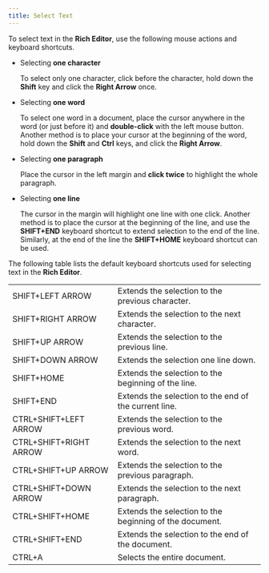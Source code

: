 ```yaml
---
title: Select Text
---
```

To select text in the **Rich Editor**, use the following mouse actions and keyboard shortcuts.
* Selecting **one character**
	
	To select only one character, click before the character, hold down the **Shift** key and click the **Right Arrow** once.
* Selecting **one word**
	
	To select one word in a document, place the cursor anywhere in the word (or just before it) and **double-click** with the left mouse button. Another method is to place your cursor at the beginning of the word, hold down the **Shift** and **Ctrl** keys, and click the **Right Arrow**.
* Selecting **one paragraph**
	
	Place the cursor in the left margin and **click twice** to highlight the whole paragraph.
* Selecting **one line**
	
	The cursor in the margin will highlight one line with one click. Another method is to place the cursor at the beginning of the line, and use the **SHIFT+END** keyboard shortcut to extend selection to the end of the line. Similarly, at the end of the line the **SHIFT+HOME** keyboard shortcut can be used.

The following table lists the default keyboard shortcuts used for selecting text in the **Rich Editor**.

|  |  |
|---|---|
| SHIFT+LEFT ARROW | Extends the selection to the previous character. |
| SHIFT+RIGHT ARROW | Extends the selection to the next character. |
| SHIFT+UP ARROW | Extends the selection to the previous line. |
| SHIFT+DOWN ARROW | Extends the selection one line down. |
| SHIFT+HOME | Extends the selection to the beginning of the line. |
| SHIFT+END | Extends the selection to the end of the current line. |
| CTRL+SHIFT+LEFT ARROW | Extends the selection to the previous word. |
| CTRL+SHIFT+RIGHT ARROW | Extends the selection to the next word. |
| CTRL+SHIFT+UP ARROW | Extends the selection to the previous paragraph. |
| CTRL+SHIFT+DOWN ARROW | Extends the selection to the next paragraph. |
| CTRL+SHIFT+HOME | Extends the selection to the beginning of the document. |
| CTRL+SHIFT+END | Extends the selection to the end of the document. |
| CTRL+A | Selects the entire document. |
